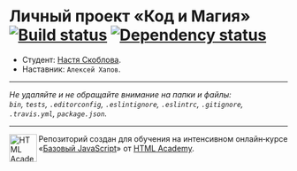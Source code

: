 ﻿# Личный проект «Код и Магия» [![Build status][travis-image]][travis-url] [![Dependency status][dependency-image]][dependency-url]

* Студент: [Настя Скоблова](https://up.htmlacademy.ru/javascript/7/user/49209).
* Наставник: `Алексей Хапов`.

---

_Не удаляйте и не обращайте внимание на папки и файлы:_<br>
_`bin`, `tests`, `.editorconfig`, `.eslintignore`, `.eslintrc`, `.gitignore`, `.travis.yml`, `package.json`._

---

<a href="https://htmlacademy.ru/intensive/javascript"><img align="left" width="50" height="50" title="HTML Academy" src="https://up.htmlacademy.ru/static/img/intensive/javascript/logo-for-github.svg"></a>

Репозиторий создан для обучения на интенсивном онлайн‑курсе «[Базовый JavaScript](https://htmlacademy.ru/intensive/javascript)» от [HTML Academy](https://htmlacademy.ru).

[travis-image]: https://travis-ci.org/htmlacademy-javascript/49209-code-and-magick.svg?branch=master
[travis-url]: https://travis-ci.org/htmlacademy-javascript/49209-code-and-magick
[dependency-image]: https://david-dm.org/htmlacademy-javascript/49209-code-and-magick.svg?style=flat-square
[dependency-url]: https://david-dm.org/htmlacademy-javascript/49209-code-and-magick
